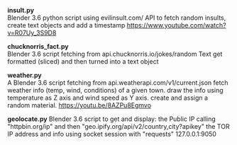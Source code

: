 **insult.py**  
Blender 3.6 python script using evilinsult.com/ API to fetch random insults, create text objects and add a timestamp
https://www.youtube.com/watch?v=R07Uy_3S9D8


**chucknorris_fact.py**  
Blender 3.6 script fetching from api.chucknorris.io/jokes/random
Text get formatted (sliced) and then turned into a text object

**weather.py**  
A Blender 3.6 script fetching from api.weatherapi.com/v1/current.json
fetch weather info (temp, wind, conditions) of a given town.
draw the info using temperature as Z axis and wind speed as Y axis.
create and assign a random material.
https://youtu.be/8AZPu8Egmvo

**geolocate.py** 
Blender 3.6 script to get and display:
  the Public IP calling "httpbin.org/ip" and then "geo.ipify.org/api/v2/country,city?apikey"
  the TOR IP address and info using socket session with "requests" 127.0.0.1:9050
 
